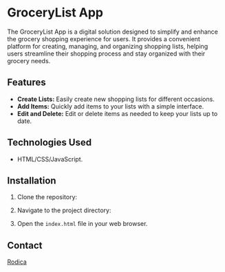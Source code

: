 # GroceryList App

The GroceryList App is a digital solution designed to simplify and enhance the
grocery shopping experience for users. It provides a convenient platform for
creating, managing, and organizing shopping lists, helping users streamline
their shopping process and stay organized with their grocery needs.

## Features

- **Create Lists:** Easily create new shopping lists for different occasions.
- **Add Items:** Quickly add items to your lists with a simple interface.
- **Edit and Delete:** Edit or delete items as needed to keep your lists up to
  date.

## Technologies Used

- HTML/CSS/JavaScript.

## Installation

1. Clone the repository:

2. Navigate to the project directory:

3. Open the `index.html` file in your web browser.

## Contact

[Rodica](https://github.com/rodicailciuc)
